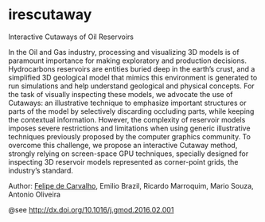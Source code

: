 # irescutaway

Interactive Cutaways of Oil Reservoirs

In the Oil and Gas industry, processing and visualizing 3D models is of paramount importance for making exploratory and production decisions. Hydrocarbons reservoirs are entities buried deep in the earth’s crust, and a simplified 3D geological model that mimics this environment is generated to run simulations and help understand geological and physical concepts. For the task of visually inspecting these models, we advocate the use of Cutaways: an illustrative technique to emphasize important structures or parts of the model by selectively discarding occluding parts, while keeping the contextual information. However, the complexity of reservoir models imposes severe restrictions and limitations when using generic illustrative techniques previously proposed by the computer graphics community. To overcome this challenge, we propose an interactive Cutaway method, strongly relying on screen-space GPU techniques, specially designed for inspecting 3D reservoir models represented as corner-point grids, the industry’s standard.

Author: [Felipe de Carvalho](https://www.felipedecarvalho.com), Emilio Brazil, Ricardo Marroquim, Mario Souza, Antonio Oliveira

@see http://dx.doi.org/10.1016/j.gmod.2016.02.001
